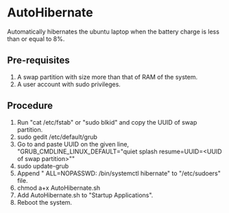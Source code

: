 AutoHibernate
=============
Automatically hibernates the ubuntu laptop when the battery charge is less than or equal to 8%.

Pre-requisites
--------------
1. A swap partition with size more than that of RAM of the system.
2. A user account with sudo privileges.

Procedure
---------
1.  Run "cat /etc/fstab" or "sudo blkid" and copy the UUID of swap partition.
2.  sudo gedit /etc/default/grub
3.  Go to and paste UUID on the given line, "GRUB_CMDLINE_LINUX_DEFAULT="quiet splash resume=UUID=&lt;UUID of swap partition&gt;""
4.  sudo update-grub
5.  Append "<username> ALL=NOPASSWD: /bin/systemctl hibernate" to "/etc/sudoers" file.
6.  chmod a+x AutoHibernate.sh
7.  Add AutoHibernate.sh to "Startup Applications".
8.  Reboot the system.
